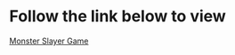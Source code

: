 # Follow the link below to view

[Monster Slayer Game](https://bizarrilliada.github.io/monster-slayer-game/)
